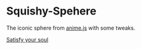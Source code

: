 # Squishy-Spehere

The iconic sphere from [anime.js](https://animejs.com/) with some tweaks.

[Satisfy your soul](bot-7037.github.io/Squishy-Sphere)
